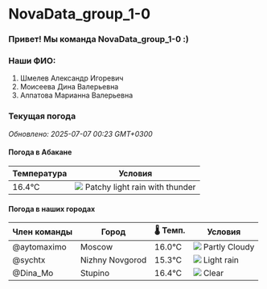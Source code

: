 # NovaData_group_1-0
### Привет! Мы команда NovaData_group_1-0 :)

### Наши ФИО:
1. Шмелев Александр Игоревич
2. Моисеева Дина Валерьевна
3. Алпатова Марианна Валерьевна

### Текущая погода
<!-- WEATHER:START -->
_Обновлено: 2025-07-07 00:23 GMT+0300_

#### Погода в Абакане

| Температура | Условия |
|-------------|----------|
| 16.4°C     | ![](https://cdn.weatherapi.com/weather/64x64/night/386.png) Patchy light rain with thunder |

#### Погода в наших городах

| Член команды  | Город               | 🌡️ Темп.  | Условия          |
|---------------|---------------------|-----------|--------------------|
| @aytomaximo    | Moscow              |   16.0°C | ![](https://cdn.weatherapi.com/weather/64x64/night/116.png) Partly Cloudy |
| @sychtx        | Nizhny Novgorod     |   15.3°C | ![](https://cdn.weatherapi.com/weather/64x64/night/296.png) Light rain   |
| @Dina_Mo       | Stupino             |   16.4°C | ![](https://cdn.weatherapi.com/weather/64x64/night/113.png) Clear        |

<!-- WEATHER:END -->
